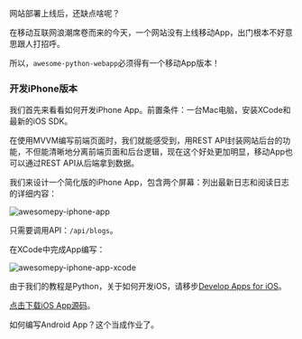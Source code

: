 网站部署上线后，还缺点啥呢？

在移动互联网浪潮席卷而来的今天，一个网站没有上线移动App，出门根本不好意思跟人打招呼。

所以，`awesome-python-webapp`必须得有一个移动App版本！

### 开发iPhone版本

我们首先来看看如何开发iPhone App。前置条件：一台Mac电脑，安装XCode和最新的iOS SDK。

在使用MVVM编写前端页面时，我们就能感受到，用REST API封装网站后台的功能，不但能清晰地分离前端页面和后台逻辑，现在这个好处更加明显，移动App也可以通过REST API从后端拿到数据。

我们来设计一个简化版的iPhone App，包含两个屏幕：列出最新日志和阅读日志的详细内容：

![awesomepy-iphone-app](http://www.liaoxuefeng.com/files/attachments/001402635871095b05d9bb6a9c64c3dbb9bdc94171bcd62000)

只需要调用API：`/api/blogs`。

在XCode中完成App编写：

![awesomepy-iphone-app-xcode](http://www.liaoxuefeng.com/files/attachments/001402635955576dae7c85a76ab49e694dcba0574b1fd22000)

由于我们的教程是Python，关于如何开发iOS，请移步[Develop Apps for iOS](https://developer.apple.com/technologies/ios/)。

[点击下载iOS App源码](https://github.com/michaelliao/awesome-python-webapp/tree/day-16/ios)。

如何编写Android App？这个当成作业了。